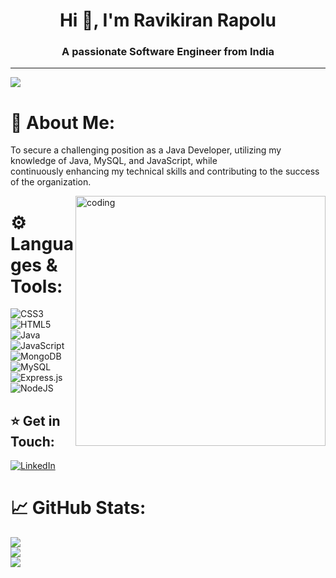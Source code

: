<h1 align="center">Hi 👋, I'm Ravikiran Rapolu</h1>
<h3 align="center">A passionate Software Engineer from India</h3>

---
[![](https://visitcount.itsvg.in/api?id=ravi-143kiran&icon=0&color=12)](https://visitcount.itsvg.in)



<h1>
  
</h1>

# 💫 About Me:
To secure a challenging position as a Java Developer, utilizing my knowledge of Java, MySQL, and JavaScript, while<br>continuously enhancing my technical skills and contributing to the success of the organization.


<img align="right" alt="coding" width="400" src="https://user-images.githubusercontent.com/55389276/140866485-8fb1c876-9a8f-4d6a-98dc-08c4981eaf70.gif">
<h1>



  
</h1>

# ⚙ Languages & Tools:
![CSS3](https://img.shields.io/badge/css3-%231572B6.svg?style=for-the-badge&logo=css3&logoColor=white) ![HTML5](https://img.shields.io/badge/html5-%23E34F26.svg?style=for-the-badge&logo=html5&logoColor=white) ![Java](https://img.shields.io/badge/java-%23ED8B00.svg?style=for-the-badge&logo=java&logoColor=white) ![JavaScript](https://img.shields.io/badge/javascript-%23323330.svg?style=for-the-badge&logo=javascript&logoColor=%23F7DF1E) ![MongoDB](https://img.shields.io/badge/MongoDB-%234ea94b.svg?style=for-the-badge&logo=mongodb&logoColor=white) ![MySQL](https://img.shields.io/badge/mysql-%2300f.svg?style=for-the-badge&logo=mysql&logoColor=white) ![Express.js](https://img.shields.io/badge/express.js-%23404d59.svg?style=for-the-badge&logo=express&logoColor=%2361DAFB) ![NodeJS](https://img.shields.io/badge/node.js-6DA55F?style=for-the-badge&logo=node.js&logoColor=white)

## ⭐ Get in Touch:
[![LinkedIn](https://img.shields.io/badge/LinkedIn-%230077B5.svg?logo=linkedin&logoColor=white)](https://linkedin.com/in/ravikiran-rapolu-25147618a) 

# 📈 GitHub Stats:
![](https://github-readme-stats.vercel.app/api?username=Ravi&theme=dark&hide_border=false&include_all_commits=false&count_private=false)<br/>
![](https://github-readme-streak-stats.herokuapp.com/?user=Ravi&theme=dark&hide_border=false)<br/>
![](https://github-readme-stats.vercel.app/api/top-langs/?username=Ravi&theme=dark&hide_border=false&include_all_commits=false&count_private=false&layout=compact)


<!-- Proudly created with GPRM ( https://gprm.itsvg.in ) -->
